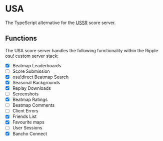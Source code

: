 # USA

The TypeScript alternative for the [USSR](https://github.com/RealistikOsu/USSR) score server.

## Functions

The USA score server handles the following functionality within the Ripple osu! custom server stack:

- [x] Beatmap Leaderboards
- [ ] Score Submission
- [x] osu!direct Beatmap Search
- [x] Seasonal Backgrounds
- [x] Replay Downloads
- [ ] Screenshots
- [x] Beatmap Ratings
- [ ] Beatmap Comments
- [ ] Client Errors
- [x] Friends List
- [x] Favourite maps
- [ ] User Sessions
- [x] Bancho Connect
